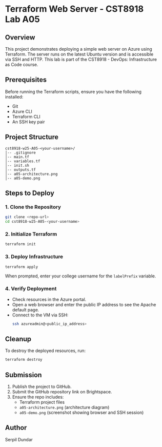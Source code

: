 # Terraform Web Server - CST8918 Lab A05

## Overview
This project demonstrates deploying a simple web server on Azure using Terraform. The server runs on the latest Ubuntu version and is accessible via SSH and HTTP. This lab is part of the CST8918 - DevOps: Infrastructure as Code course.

## Prerequisites
Before running the Terraform scripts, ensure you have the following installed:
- Git
- Azure CLI
- Terraform CLI
- An SSH key pair

## Project Structure
```
cst8918-w25-A05-<your-username>/
│-- .gitignore
│-- main.tf
│-- variables.tf
│-- init.sh
│-- outputs.tf
│-- a05-architecture.png
│-- a05-demo.png
```

## Steps to Deploy
### 1. Clone the Repository
```sh
git clone <repo-url>
cd cst8918-w25-A05-<your-username>
```

### 2. Initialize Terraform
```sh
terraform init
```

### 3. Deploy Infrastructure
```sh
terraform apply
```
When prompted, enter your college username for the `labelPrefix` variable.

### 4. Verify Deployment
- Check resources in the Azure portal.
- Open a web browser and enter the public IP address to see the Apache default page.
- Connect to the VM via SSH:
  ```sh
  ssh azureadmin@<public_ip_address>
  ```

## Cleanup
To destroy the deployed resources, run:
```sh
terraform destroy
```

## Submission
1. Publish the project to GitHub.
2. Submit the GitHub repository link on Brightspace.
3. Ensure the repo includes:
   - Terraform project files
   - `a05-architecture.png` (architecture diagram)
   - `a05-demo.png` (screenshot showing browser and SSH session)

## Author
Serpil Dundar
